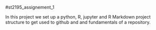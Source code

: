#st2195_assignement_1

In this project we set up a python, R, jupyter and R Markdown project structure to get used to github and and fundamentals of a repository.
